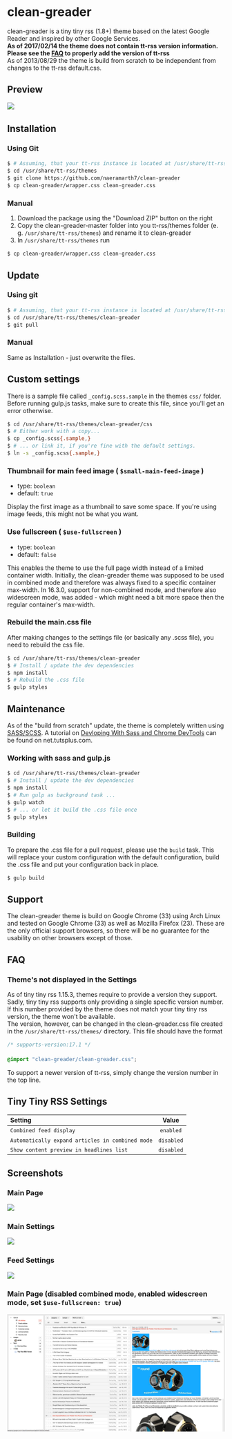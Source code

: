 # clean-greader

clean-greader is a tiny tiny rss (1.8+) theme based on the latest Google Reader and inspired by other Google Services.  
**As of 2017/02/14 the theme does not contain tt-rss version information. Please see the [FAQ](#themes-not-displayed-in-the-settings) to properly add the version of tt-rss**  
As of 2013/08/29 the theme is build from scratch to be independent from changes to the tt-rss default.css.  


## Preview
![](img/preview.png)

## Installation
### Using Git
```sh
$ # Assuming, that your tt-rss instance is located at /usr/share/tt-rss
$ cd /usr/share/tt-rss/themes
$ git clone https://github.com/naeramarth7/clean-greader
$ cp clean-greader/wrapper.css clean-greader.css
```

### Manual
1. Download the package using the "Download ZIP" button on the right
2. Copy the clean-greader-master folder into you tt-rss/themes folder (e. g. `/usr/share/tt-rss/themes`) and rename it to clean-greader
3. In `/usr/share/tt-rss/themes` run
```sh
$ cp clean-greader/wrapper.css clean-greader.css
```

## Update
### Using git
```sh
$ # Assuming, that your tt-rss instance is located at /usr/share/tt-rss:
$ cd /usr/share/tt-rss/themes/clean-greader
$ git pull
```

### Manual
Same as Installation - just overwrite the files.

## Custom settings

There is a sample file called `_config.scss.sample` in the themes `css/` folder.
Before running gulp.js tasks, make sure to create this file, since you'll get an error otherwise.

```sh
$ cd /usr/share/tt-rss/themes/clean-greader/css
$ # Either work with a copy...
$ cp _config.scss{.sample,}
$ # ... or link it, if you're fine with the default settings.
$ ln -s _config.scss{.sample,}
```

### Thumbnail for main feed image ( `$small-main-feed-image` )

- type: `boolean`
- default: `true`

Display the first image as a thumbnail to save some space.
If you're using image feeds, this might not be what you want.

### Use fullscreen ( `$use-fullscreen` )

- type: `boolean`
- default: `false`

This enables the theme to use the full page width instead of a limited container width.
Initially, the clean-greader theme was supposed to be used in combined mode and therefore was always fixed to a specific container max-width. In 16.3.0, support for non-combined mode, and therefore also widescreen mode, was added - which might need a bit more space then the regular container's max-width.

### Rebuild the main.css file

After making changes to the settings file (or basically any .scss file), you need to rebuild the css file.

```sh
$ cd /usr/share/tt-rss/themes/clean-greader
$ # Install / update the dev dependencies
$ npm install
$ # Rebuild the .css file
$ gulp styles
```

## Maintenance
As of the "build from scratch" update, the theme is completely written using [SASS/SCSS](http://sass-lang.com/). A tutorial on [Devloping With Sass and Chrome DevTools](http://net.tutsplus.com/tutorials/html-css-techniques/developing-with-sass-and-chrome-devtools/) can be found on net.tutsplus.com.

### Working with sass and gulp.js

```sh
$ cd /usr/share/tt-rss/themes/clean-greader
$ # Install / update the dev dependencies
$ npm install
$ # Run gulp as background task ...
$ gulp watch
$ # ... or let it build the .css file once
$ gulp styles
```

### Building

To prepare the .css file for a pull request, please use the `build` task. This will replace your custom configuration with the default configuration, build the .css file and put your configuration back in place.

```sh
$ gulp build
```

## Support
The clean-greader theme is build on Google Chrome (33) using Arch Linux and tested on Google Chrome (33) as well as Mozilla Firefox (23). These are the only official support browsers, so there will be no guarantee for the usability on other browsers except of those.

## FAQ

### Theme's not displayed in the Settings

As of tiny tiny rss 1.15.3, themes require to provide a version they support. Sadly, tiny tiny rss supports only providing a single specific version number. If this number provided by the theme does not match your tiny tiny rss version, the theme won't be available.  
The version, however, can be changed in the clean-greader.css file created in the `/usr/share/tt-rss/themes/` directory. This file should have the format  
```css
/* supports-version:17.1 */

@import "clean-greader/clean-greader.css";
```
To support a newer version of tt-rss, simply change the version number in the top line.

## Tiny Tiny RSS Settings
| Setting                                          | Value      |
|:------------------------------------------------ |:----------:|
| `Combined feed display`                          | `enabled`  |
| `Automatically expand articles in combined mode` | `disabled` |
| `Show content preview in headlines list`         | `disabled` |

## Screenshots
### Main Page
![](img/preview_02.png)

### Main Settings
![](img/preview_03.png)

### Feed Settings
![](img/preview_04.png)

### Main Page (disabled combined mode, enabled widescreen mode, set `$use-fullscreen: true`)
![](img/preview_full_01.png)
